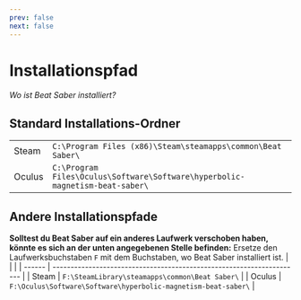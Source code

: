 ```yaml
---
prev: false
next: false
---
```


# Installationspfad

_Wo ist Beat Saber installiert?_

## Standard Installations-Ordner

|        |                                                                              |
| ------ | ---------------------------------------------------------------------------- |
| Steam  | `C:\Program Files (x86)\Steam\steamapps\common\Beat Saber\`                  |
| Oculus | `C:\Program Files\Oculus\Software\Software\hyperbolic-magnetism-beat-saber\` |

## Andere Installationspfade

**Solltest du Beat Saber auf ein anderes Laufwerk verschoben haben, könnte es sich an der unten angegebenen Stelle befinden:** Ersetze den Laufwerksbuchstaben `F` mit dem Buchstaben, wo Beat Saber installiert ist.
| | |
| ------ | --------------------------------------------------------------------- |
| Steam | `F:\SteamLibrary\steamapps\common\Beat Saber\` |
| Oculus | `F:\Oculus\Software\Software\hyperbolic-magnetism-beat-saber\` |
